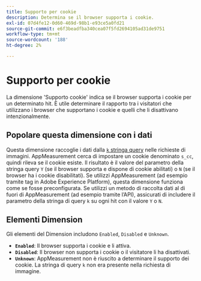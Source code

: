 ```yaml
---
title: Supporto per cookie
description: Determina se il browser supporta i cookie.
exl-id: 07d4fe12-0d60-469d-98b1-e93ce5a0fd21
source-git-commit: e6f3beadfba340cea07f5fd2694105ad31de9751
workflow-type: tm+mt
source-wordcount: '188'
ht-degree: 2%

---
```


# Supporto per cookie

La dimensione &#39;Supporto cookie&#39; indica se il browser supporta i cookie per un determinato hit. È utile determinare il rapporto tra i visitatori che utilizzano i browser che supportano i cookie e quelli che li disattivano intenzionalmente.

## Popolare questa dimensione con i dati

Questa dimensione raccoglie i dati dalla [`k` stringa query](/help/implement/validate/query-parameters.md) nelle richieste di immagini. AppMeasurement cerca di impostare un cookie denominato `s_cc`, quindi rileva se il cookie esiste. Il risultato è il valore del parametro della stringa query `Y` (se il browser supporta e dispone di cookie abilitati) o `N` (se il browser ha i cookie disabilitati). Se utilizzi AppMeasurement (ad esempio tramite tag in Adobe Experience Platform), questa dimensione funziona come se fosse preconfigurata. Se utilizzi un metodo di raccolta dati al di fuori di AppMeasurement (ad esempio tramite l’API), assicurati di includere il parametro della stringa di query `k` su ogni hit con il valore `Y` o `N`.

## Elementi Dimension

Gli elementi del Dimension includono `Enabled`, `Disabled` e `Unknown`.

* **`Enabled`**: Il browser supporta i cookie e li attiva.
* **`Disabled`**: Il browser non supporta i cookie o il visitatore li ha disattivati.
* **`Unknown`**: AppMeasurement non è riuscito a determinare il supporto dei cookie. La stringa di query `k` non era presente nella richiesta di immagine.

